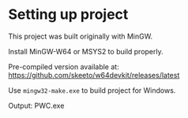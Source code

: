 # Setting up project
This project was built originally with MinGW.

Install MinGW-W64 or MSYS2 to build properly.

Pre-compiled version available at: https://github.com/skeeto/w64devkit/releases/latest

Use `mingw32-make.exe` to build project for Windows.

Output: PWC.exe